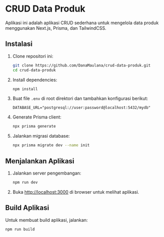# CRUD Data Produk

Aplikasi ini adalah aplikasi CRUD sederhana untuk mengelola data produk menggunakan Next.js, Prisma, dan TailwindCSS.

## Instalasi

1. Clone repositori ini:

   ```bash
   git clone https://github.com/DanaMaulana/crud-data-produk.git
   cd crud-data-produk
   ```

2. Install dependencies:

   ```bash
   npm install
   ```

3. Buat file `.env` di root direktori dan tambahkan konfigurasi berikut:

   ```plaintext
   DATABASE_URL="postgresql://user:password@localhost:5432/mydb"
   ```

4. Generate Prisma client:

   ```bash
   npx prisma generate
   ```

5. Jalankan migrasi database:
   ```bash
   npx prisma migrate dev --name init
   ```

## Menjalankan Aplikasi

1. Jalankan server pengembangan:

   ```bash
   npm run dev
   ```

2. Buka [http://localhost:3000](http://localhost:3000) di browser untuk melihat aplikasi.

## Build Aplikasi

Untuk membuat build aplikasi, jalankan:

```bash
npm run build
```
